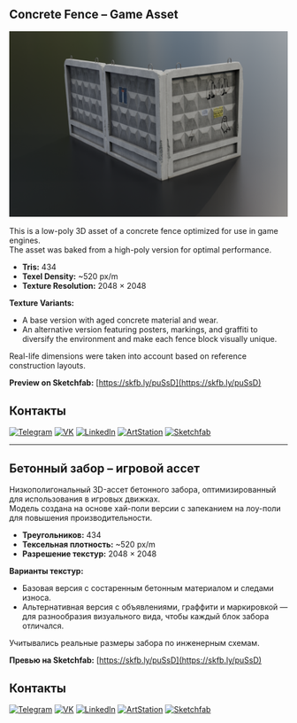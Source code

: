 ## Concrete Fence – Game Asset

![Project Preview](https://github.com/RgAnna/concrete_fence_3d/blob/main/Render/fence1.png)

This is a low-poly 3D asset of a concrete fence optimized for use in game engines.  
The asset was baked from a high-poly version for optimal performance.

- **Tris:** 434  
- **Texel Density:** ~520 px/m  
- **Texture Resolution:** 2048 × 2048  

**Texture Variants:**  
- A base version with aged concrete material and wear.  
- An alternative version featuring posters, markings, and graffiti to diversify the environment and make each fence block visually unique.

Real-life dimensions were taken into account based on reference construction layouts.

__Preview on Sketchfab:__ [https://skfb.ly/puSsD](https://skfb.ly/puSsD)  

## Контакты

[![Telegram](https://img.shields.io/badge/-Telegram-2CA5E0?style=flat&logo=telegram&logoColor=white)](https://t.me/RgAnna_Art)
[![VK](https://img.shields.io/badge/-VK-4C75A3?style=flat&logo=vk&logoColor=white)](https://vk.com/rganna_art)
[![LinkedIn](https://img.shields.io/badge/-LinkedIn-0077B5?style=flat&logo=linkedin&logoColor=white)](https://www.linkedin.com/in/anna-rogova-487090370/)
[![ArtStation](https://img.shields.io/badge/-ArtStation-13AFF0?style=flat&logo=artstation&logoColor=white)](https://www.artstation.com/rganna)
[![Sketchfab](https://img.shields.io/badge/-Sketchfab-000000?style=flat&logo=sketchfab&logoColor=white)](https://sketchfab.com/RgAnna)


------------------------------------------------------------

## Бетонный забор – игровой ассет

Низкополигональный 3D-ассет бетонного забора, оптимизированный для использования в игровых движках.  
Модель создана на основе хай-поли версии с запеканием на лоу-поли для повышения производительности.

- **Треугольников:** 434  
- **Тексельная плотность:** ~520 px/m  
- **Разрешение текстур:** 2048 × 2048  

**Варианты текстур:**  
- Базовая версия с состаренным бетонным материалом и следами износа.  
- Альтернативная версия с объявлениями, граффити и маркировкой — для разнообразия визуального вида, чтобы каждый блок забора отличался.

Учитывались реальные размеры забора по инженерным схемам.

__Превью на Sketchfab:__ [https://skfb.ly/puSsD](https://skfb.ly/puSsD)  


## Контакты

[![Telegram](https://img.shields.io/badge/-Telegram-2CA5E0?style=flat&logo=telegram&logoColor=white)](https://t.me/RgAnna_Art)
[![VK](https://img.shields.io/badge/-VK-4C75A3?style=flat&logo=vk&logoColor=white)](https://vk.com/rganna_art)
[![LinkedIn](https://img.shields.io/badge/-LinkedIn-0077B5?style=flat&logo=linkedin&logoColor=white)](https://www.linkedin.com/in/anna-rogova-487090370/)
[![ArtStation](https://img.shields.io/badge/-ArtStation-13AFF0?style=flat&logo=artstation&logoColor=white)](https://www.artstation.com/rganna)
[![Sketchfab](https://img.shields.io/badge/-Sketchfab-000000?style=flat&logo=sketchfab&logoColor=white)](https://sketchfab.com/RgAnna)


